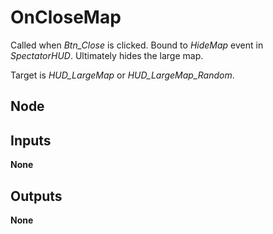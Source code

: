 # OnCloseMap
Called when *Btn_Close* is clicked. Bound to *HideMap* event in *SpectatorHUD*.
Ultimately hides the large map.  

Target is *HUD_LargeMap* or *HUD_LargeMap_Random*.  

## Node

## Inputs
**None**

## Outputs
**None**